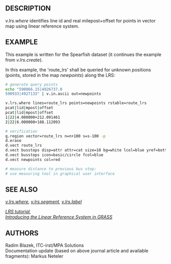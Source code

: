 ## DESCRIPTION

*v.lrs.where* identifies line id and real milepost+offset for points in
vector map using linear reference system.

## EXAMPLE

This example is written for the Spearfish dataset (it continues the
example from *v.lrs.create*).

In this example, the 'route_lrs' shall be queried for unknown positions
(points, stored in the map *newpoints*) along the LRS:

```sh
# generate query points
echo "590866.15|4926737.0
590933|4927133" | v.in.ascii out=newpoints

v.lrs.where lines=route_lrs points=newpoints rstable=route_lrs
pcat|lid|mpost|offset
pcat|lid|mpost|offset
1|22|4.000000+212.091461
2|22|6.000000+188.112093

# verification
g.region vector=route_lrs n=n+100 s=s-100 -p
d.erase
d.vect route_lrs
d.vect busstops disp=attr attr=cat size=10 bg=white lcol=blue yref=bottom
d.vect busstops icon=basic/circle fcol=blue
d.vect newpoints col=red

# measure distance to previous bus stop:
# use measuring tool in graphical user interface
```

## SEE ALSO

*[v.lrs.where](v.lrs.create.md), [v.lrs.segment](v.lrs.segment.md),
[v.lrs.label](v.lrs.label.md)*

*[LRS tutorial](lrs.md),  
[Introducing the Linear Reference System in
GRASS](https://foss4g.asia/2004/Full-Paper_PDF/Introducing-the-Linear-Reference-System-in-GRASS.pdf)*

## AUTHORS

Radim Blazek, ITC-irst/MPA Solutions  
Documentation update (based on above journal article and available
fragments): Markus Neteler
